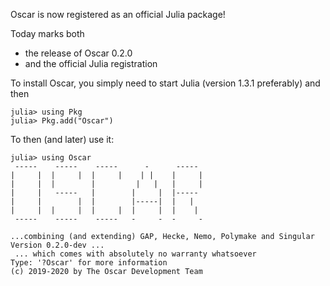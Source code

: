 Oscar is now registered as an official Julia package!

Today marks both
 - the release of Oscar 0.2.0
 - and the official Julia registration

To install Oscar, you simply need to start Julia (version 1.3.1 preferably) and then

```
julia> using Pkg
julia> Pkg.add("Oscar")
```

To then (and later) use it:

```
julia> using Oscar
 -----    -----    -----      -      -----   
|     |  |     |  |     |    | |    |     |  
|     |  |        |         |   |   |     |  
|     |   -----   |        |     |  |-----   
|     |        |  |        |-----|  |   |    
|     |  |     |  |     |  |     |  |    |   
 -----    -----    -----   -     -  -     -  

...combining (and extending) GAP, Hecke, Nemo, Polymake and Singular
Version 0.2.0-dev ... 
 ... which comes with absolutely no warranty whatsoever
Type: '?Oscar' for more information
(c) 2019-2020 by The Oscar Development Team
```


